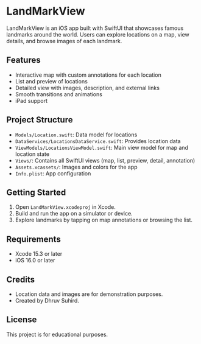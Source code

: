 # LandMarkView

LandMarkView is an iOS app built with SwiftUI that showcases famous landmarks around the world. Users can explore locations on a map, view details, and browse images of each landmark.

## Features

- Interactive map with custom annotations for each location
- List and preview of locations
- Detailed view with images, description, and external links
- Smooth transitions and animations
- iPad support

## Project Structure

- `Models/Location.swift`: Data model for locations
- `DataServices/LocationsDataService.swift`: Provides location data
- `ViewModels/LocationsViewModel.swift`: Main view model for map and location state
- `Views/`: Contains all SwiftUI views (map, list, preview, detail, annotation)
- `Assets.xcassets/`: Images and colors for the app
- `Info.plist`: App configuration

## Getting Started

1. Open `LandMarkView.xcodeproj` in Xcode.
2. Build and run the app on a simulator or device.
3. Explore landmarks by tapping on map annotations or browsing the list.

## Requirements

- Xcode 15.3 or later
- iOS 16.0 or later

## Credits

- Location data and images are for demonstration purposes.
- Created by Dhruv Suhird.

## License

This project is for educational purposes.
